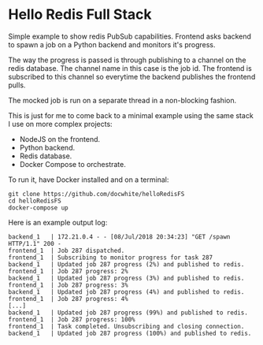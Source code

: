 # Hello Redis Full Stack
Simple example to show redis PubSub capabilities. Frontend asks backend to
spawn a job on a Python backend and monitors it's progress.

The way the progress is passed is through publishing to a channel on the redis
database. The channel name in this case is the job id. The frontend is
subscribed to this channel so everytime the backend publishes the frontend
pulls.

The mocked job is run on a separate thread in a non-blocking fashion.

This is just for me to come back to a minimal example using the same stack I
use on more complex projects:

* NodeJS on the frontend.
* Python backend.
* Redis database.
* Docker Compose to orchestrate.

To run it, have Docker installed and on a terminal:

	git clone https://github.com/docwhite/helloRedisFS
	cd helloRedisFS
	docker-compose up

Here is an example output log:

	backend_1   | 172.21.0.4 - - [08/Jul/2018 20:34:23] "GET /spawn HTTP/1.1" 200 -
	frontend_1  | Job 287 dispatched.
	frontend_1  | Subscribing to monitor progress for task 287
	backend_1   | Updated job 287 progress (2%) and published to redis.
	frontend_1  | Job 287 progress: 2%
	backend_1   | Updated job 287 progress (3%) and published to redis.
	frontend_1  | Job 287 progress: 3%
	backend_1   | Updated job 287 progress (4%) and published to redis.
	frontend_1  | Job 287 progress: 4%
	[...]
	backend_1   | Updated job 287 progress (99%) and published to redis.
	frontend_1  | Job 287 progress: 100%
	frontend_1  | Task completed. Unsubscribing and closing connection.
	backend_1   | Updated job 287 progress (100%) and published to redis.

